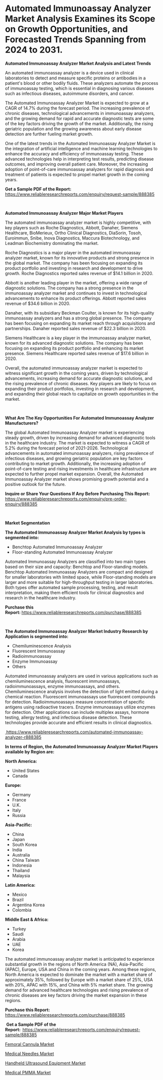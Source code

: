 <p><h1>Automated Immunoassay Analyzer Market Analysis Examines its Scope on Growth Opportunities, and Forecasted Trends Spanning from 2024 to 2031.</h1></p><p><strong>Automated Immunoassay Analyzer Market Analysis and Latest Trends</strong></p>
<p><p>An automated immunoassay analyzer is a device used in clinical laboratories to detect and measure specific proteins or antibodies in a patient's blood or other bodily fluids. These analyzers automate the process of immunoassay testing, which is essential in diagnosing various diseases such as infectious diseases, autoimmune disorders, and cancer.</p><p>The Automated Immunoassay Analyzer Market is expected to grow at a CAGR of 14.7% during the forecast period. The increasing prevalence of chronic diseases, technological advancements in immunoassay analyzers, and the growing demand for rapid and accurate diagnostic tests are some of the key factors driving the growth of the market. Additionally, the rising geriatric population and the growing awareness about early disease detection are further fueling market growth.</p><p>One of the latest trends in the Automated Immunoassay Analyzer Market is the integration of artificial intelligence and machine learning technologies to enhance the accuracy and efficiency of immunoassay testing. These advanced technologies help in interpreting test results, predicting disease outcomes, and improving overall patient care. Moreover, the increasing adoption of point-of-care immunoassay analyzers for rapid diagnosis and treatment of patients is expected to propel market growth in the coming years.</p></p>
<p><strong>Get a Sample PDF of the Report:&nbsp;</strong> <a href="https://www.reliableresearchreports.com/enquiry/request-sample/888385">https://www.reliableresearchreports.com/enquiry/request-sample/888385</a></p>
<p>&nbsp;</p>
<p><strong>Automated Immunoassay Analyzer Major Market Players</strong></p>
<p><p>The automated immunoassay analyzer market is highly competitive, with key players such as Roche Diagnostics, Abbott, Danaher, Siemens Healthcare, BioMerieux, Ortho Clinical Diagnostics, DiaSorin, Tosoh, Euroimmun, Snibe, Inova Diagnostics, Maccura Biotechnology, and Leadman Biochemistry dominating the market.</p><p>Roche Diagnostics is a major player in the automated immunoassay analyzer market, known for its innovative products and strong presence in the global market. The company has been focusing on expanding its product portfolio and investing in research and development to drive growth. Roche Diagnostics reported sales revenue of $14.1 billion in 2020.</p><p>Abbott is another leading player in the market, offering a wide range of diagnostic solutions. The company has a strong presence in the immunoassay analyzer market and continues to invest in technological advancements to enhance its product offerings. Abbott reported sales revenue of $34.6 billion in 2020.</p><p>Danaher, with its subsidiary Beckman Coulter, is known for its high-quality immunoassay analyzers and has a strong global presence. The company has been focusing on expanding its market reach through acquisitions and partnerships. Danaher reported sales revenue of $22.3 billion in 2020.</p><p>Siemens Healthcare is a key player in the immunoassay analyzer market, known for its advanced diagnostic solutions. The company has been focusing on expanding its product portfolio and enhancing its market presence. Siemens Healthcare reported sales revenue of $17.6 billion in 2020.</p><p>Overall, the automated immunoassay analyzer market is expected to witness significant growth in the coming years, driven by technological advancements, increasing demand for accurate diagnostic solutions, and the rising prevalence of chronic diseases. Key players are likely to focus on expanding their product portfolios, investing in research and development, and expanding their global reach to capitalize on growth opportunities in the market.</p></p>
<p>&nbsp;</p>
<p><strong>What Are The Key Opportunities For Automated Immunoassay Analyzer Manufacturers?</strong></p>
<p><p>The global Automated Immunoassay Analyzer market is experiencing steady growth, driven by increasing demand for advanced diagnostic tools in the healthcare industry. The market is expected to witness a CAGR of 5.2% during the forecast period of 2021-2026. Technological advancements in automated immunoassay analyzers, rising prevalence of infectious diseases, and growing geriatric population are key factors contributing to market growth. Additionally, the increasing adoption of point-of-care testing and rising investments in healthcare infrastructure are expected to further propel market expansion. Overall, the Automated Immunoassay Analyzer market shows promising growth potential and a positive outlook for the future.</p></p>
<p><strong>Inquire or Share Your Questions If Any Before Purchasing This Report:</strong> <a href="https://www.reliableresearchreports.com/enquiry/pre-order-enquiry/888385">https://www.reliableresearchreports.com/enquiry/pre-order-enquiry/888385</a></p>
<p>&nbsp;</p>
<p><strong>Market Segmentation</strong></p>
<p><strong>The Automated Immunoassay Analyzer Market Analysis by types is segmented into:</strong></p>
<p><ul><li>Benchtop Automated Immunoassay Analyzer</li><li>Floor-standing Automated Immunoassay Analyzer</li></ul></p>
<p><p>Automated Immunoassay Analyzers are classified into two main types based on their size and capacity: Benchtop and Floor-standing models. Benchtop Automated Immunoassay Analyzers are compact and designed for smaller laboratories with limited space, while Floor-standing models are larger and more suitable for high-throughput testing in larger laboratories. Both types offer automated sample processing, testing, and result interpretation, making them efficient tools for clinical diagnostics and research in the healthcare industry.</p></p>
<p><strong>Purchase this Report:&nbsp;</strong><a href="https://www.reliableresearchreports.com/purchase/888385">https://www.reliableresearchreports.com/purchase/888385</a></p>
<p>&nbsp;</p>
<p><strong>The Automated Immunoassay Analyzer Market Industry Research by Application is segmented into:</strong></p>
<p><ul><li>Chemiluminescence Analysis</li><li>Fluorescent Immunoassay</li><li>Radioimmunoassay</li><li>Enzyme Immunoassay</li><li>Others</li></ul></p>
<p><p>Automated immunoassay analyzers are used in various applications such as chemiluminescence analysis, fluorescent immunoassays, radioimmunoassays, enzyme immunoassays, and others. Chemiluminescence analysis involves the detection of light emitted during a chemical reaction. Fluorescent immunoassays use fluorescent compounds for detection. Radioimmunoassays measure concentration of specific antigens using radioactive tracers. Enzyme immunoassays utilize enzymes for detection. Other applications can include multiplex assays, hormone testing, allergy testing, and infectious disease detection. These technologies provide accurate and efficient results in clinical diagnostics.</p></p>
<p><a href="https://www.reliableresearchreports.com/automated-immunoassay-analyzer-r888385">&nbsp;https://www.reliableresearchreports.com/automated-immunoassay-analyzer-r888385</a></p>
<p><strong>In terms of Region, the Automated Immunoassay Analyzer Market Players available by Region are:</strong></p>
<p>
    <p> <strong> North America: </strong>
        <ul>
            <li>United States</li>
            <li>Canada</li>
        </ul>
        </p> 
    <p> <strong> Europe: </strong>
        <ul>
            <li>Germany</li>
            <li>France</li>
            <li>U.K.</li>
            <li>Italy</li>
            <li>Russia</li>
        </ul>
        </p> 
    <p> <strong> Asia-Pacific: </strong>
        <ul>
            <li>China</li>
            <li>Japan</li>
            <li>South Korea</li>
            <li>India</li>
            <li>Australia</li>
            <li>China Taiwan</li>
            <li>Indonesia</li>
            <li>Thailand</li>
            <li>Malaysia</li>
        </ul>
        </p> 
    <p> <strong> Latin America: </strong>
        <ul>
            <li>Mexico</li>
            <li>Brazil</li>
            <li>Argentina Korea</li>
            <li>Colombia</li>
        </ul>
        </p> 
    <p> <strong> Middle East & Africa: </strong>
        <ul>
            <li>Turkey</li>
            <li>Saudi</li>
            <li>Arabia</li>
            <li>UAE</li>
            <li>Korea</li>
        </ul>
    </p>
    </p>
<p><p>The automated immunoassay analyzer market is anticipated to experience substantial growth in the regions of North America (NA), Asia-Pacific (APAC), Europe, USA and China in the coming years. Among these regions, North America is expected to dominate the market with a market share of approximately 35%, followed by Europe with a market share of 25%, USA with 20%, APAC with 15%, and China with 5% market share. The growing demand for advanced healthcare technologies and rising prevalence of chronic diseases are key factors driving the market expansion in these regions.</p></p>
<p><strong>Purchase this Report: </strong><a href="https://www.reliableresearchreports.com/purchase/888385">https://www.reliableresearchreports.com/purchase/888385</a></p>
<p>&nbsp;<strong>Get a Sample PDF of the Report:&nbsp;&nbsp;</strong><a href="https://www.reliableresearchreports.com/enquiry/request-sample/888385">https://www.reliableresearchreports.com/enquiry/request-sample/888385</a></p>
<p><strong></strong></p>
<p><p><a href="https://github.com/adriannay56456/Market-Research-Report-List-1/blob/main/femoral-cannula-market.md">Femoral Cannula Market</a></p><p><a href="https://github.com/carolinehamilton5656/Market-Research-Report-List-1/blob/main/medical-needles-market.md">Medical Needles Market</a></p><p><a href="https://github.com/cobainhalbaru1/Market-Research-Report-List-1/blob/main/handheld-ultrasound-equipment-market.md">Handheld Ultrasound Equipment Market</a></p><p><a href="https://github.com/edaunhshhs/Market-Research-Report-List-1/blob/main/medical-pmma-market.md">Medical PMMA Market</a></p></p>